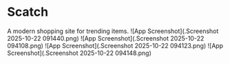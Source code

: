 # Scatch
A modern shopping site for trending items.
![App Screenshot](.Screenshot 2025-10-22 091440.png)
![App Screenshot](.Screenshot 2025-10-22 094108.png)
![App Screenshot](.Screenshot 2025-10-22 094123.png)
![App Screenshot](.Screenshot 2025-10-22 094148.png)

